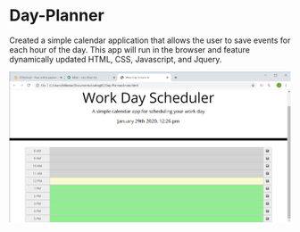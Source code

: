 # Day-Planner
Created a simple calendar application that allows the user to save events for each hour of the day. This app will run in the browser and feature dynamically updated HTML, CSS, Javascript, and Jquery.

![day-planner](Day-Planner.png)
